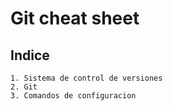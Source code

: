# Git cheat sheet

## Indice 

    1. Sistema de control de versiones
    2. Git
    3. Comandos de configuracion

